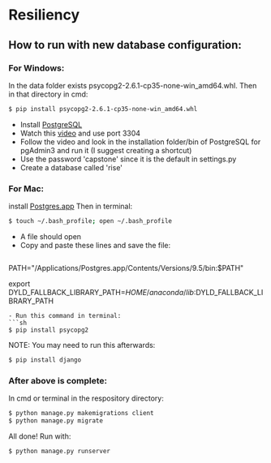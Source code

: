 # Resiliency

## How to run with new database configuration:

### For Windows:  
In the data folder exists psycopg2-2.6.1-cp35-none-win_amd64.whl.
Then in that directory in cmd:
```sh
$ pip install psycopg2-2.6.1-cp35-none-win_amd64.whl
```
- Install [PostgreSQL]  
- Watch this [video] and use port 3304
- Follow the video and look in the installation folder/bin of PostgreSQL for pgAdmin3 and run it (I suggest creating a shortcut)  
- Use the password 'capstone' since it is the default in settings.py
- Create a database called 'rise'

### For Mac:
install [Postgres.app]
Then in terminal:
```sh
$ touch ~/.bash_profile; open ~/.bash_profile
```
- A file should open
- Copy and paste these lines and save the file:  
   ```
PATH="/Applications/Postgres.app/Contents/Versions/9.5/bin:$PATH"  

export DYLD_FALLBACK_LIBRARY_PATH=$HOME/anaconda/lib:$DYLD_FALLBACK_LIBRARY_PATH
   ```
- Run this command in terminal:
```sh
$ pip install psycopg2
```
NOTE: You may need to run this afterwards:
```sh
$ pip install django
```

### After above is complete:
In cmd or terminal in the respository directory:
```sh
$ python manage.py makemigrations client
$ python manage.py migrate
```

All done! Run with:
```sh
$ python manage.py runserver
```
   [Postgres.app]: <http://postgresapp.com/>
   [PostgreSQL]: <http://www.postgresql.org/download/>
   [video]: <https://www.youtube.com/watch?v=-f9lke78g2U>
